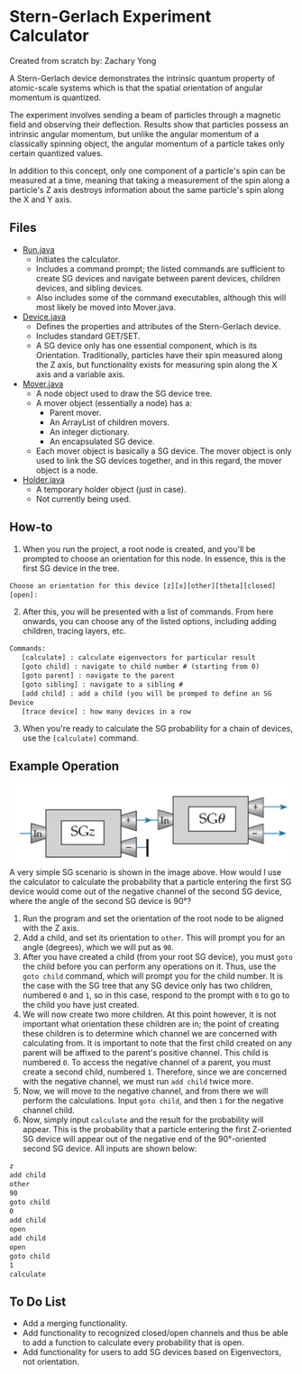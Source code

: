 Stern-Gerlach Experiment Calculator
==========================================
Created from scratch by: Zachary Yong

A Stern-Gerlach device demonstrates the intrinsic quantum property of atomic-scale systems which is that the spatial orientation of angular momentum is quantized. 

The experiment involves sending a beam of particles through a magnetic field and observing their deflection. Results show that particles possess an intrinsic angular momentum, but unlike the angular momentum of a classically spinning object, the angular momentum of a particle takes only certain quantized values.

In addition to this concept, only one component of a particle's spin can be measured at a time, meaning that taking a measurement of the spin along a particle's Z axis destroys information about the same particle's spin along the X and Y axis.

## Files
* [Run.java](src/sgdevice/Run.java)
	* Initiates the calculator.
	* Includes a command prompt; the listed commands are sufficient to create SG devices and navigate between parent devices, children devices, and sibling devices.
	* Also includes some of the command executables, although this will most likely be moved into Mover.java.
* [Device.java](src/sgdevice/Device.java)
	* Defines the properties and attributes of the Stern-Gerlach device.
	* Includes standard GET/SET.
	* A SG device only has one essential component, which is its Orientation. Traditionally, particles have their spin measured along the Z axis, but functionality exists for measuring spin along the X axis and a variable axis.
* [Mover.java](src/sgdevice/Mover.java)
	* A node object used to draw the SG device tree.
	* A mover object (essentially a node) has a:
		* Parent mover.
		* An ArrayList of children movers.
		* An integer dictionary.
		* An encapsulated SG device.
	* Each mover object is basically a SG device. The mover object is only used to link the SG devices together, and in this regard, the mover object is a node.
* [Holder.java](src/sgdevice/Holder.java)
	* A temporary holder object (just in case).
	* Not currently being used.

## How-to
1. When you run the project, a root node is created, and you'll be prompted to choose an orientation for this node. In essence, this is the first SG device in the tree.
```
Choose an orientation for this device [z][x][other][theta][closed][open]: 
```
2. After this, you will be presented with a list of commands. From here onwards, you can choose any of the listed options, including adding children, tracing layers, etc. 
```
Commands: 
   [calculate] : calculate eigenvectors for particular result
   [goto child] : navigate to child number # (starting from 0)
   [goto parent] : navigate to the parent
   [goto sibling] : navigate to a sibling #
   [add child] : add a child (you will be promped to define an SG Device
   [trace device] : how many devices in a row
```
3. When you're ready to calculate the SG probability for a chain of devices, use the ```[calculate]``` command.


## Example Operation
<img src="SGDEG1.png" />
A very simple SG scenario is shown in the image above. How would I use the calculator to calculate the probability that a particle entering the first SG device would come out of the negative channel of the second SG device, where the angle of the second SG device is 90°?

1. Run the program and set the orientation of the root node to be aligned with the Z axis. 
2. Add a child, and set its orientation to ```other```. This will prompt you for an angle (degrees), which we will put as ```90```. 
3. After you have created a child (from your root SG device), you must ```goto``` the child before you can perform any operations on it. Thus, use the ```goto child``` command, which will prompt you for the child number. It is the case with the SG tree that any SG device only has two children, numbered ```0``` and ```1```, so in this case, respond to the prompt with ```0``` to go to the child you have just created.
4. We will now create two more children. At this point however, it is not important what orientation these children are in; the point of creating these children is to determine which channel we are concerned with calculating from. It is important to note that the first child created on any parent will be affixed to the parent's positive channel. This child is numbered ```0```. To access the negative channel of a parent, you must create a second child, numbered ```1```. Therefore, since we are concerned with the negative channel, we must run ```add child``` twice more.
5. Now, we will move to the negative channel, and from there we will perform the calculations. Input ```goto child```, and then ```1``` for the negative channel child.
6. Now, simply input ```calculate``` and the result for the probability will appear. This is the probability that a particle entering the first Z-oriented SG device will appear out of the negative end of the 90°-oriented second SG device.
All inputs are shown below:
```
z
add child
other
90
goto child
0
add child
open
add child
open
goto child
1
calculate
```

## To Do List
* Add a merging functionality.
* Add functionality to recognized closed/open channels and thus be able to add a function to calculate every probability that is open.
* Add functionality for users to add SG devices based on Eigenvectors, not orientation.

